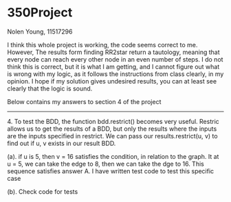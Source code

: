 # 350Project
Nolen Young, 11517296

I think this whole project is working, the code seems correct to me.
However, The results form finding RR2star return a tautology, meaning
that every node can reach every other node in an even number of steps.
I do not think this is correct, but it is what I am getting, and I
cannot figure out what is wrong with my logic, as it follows the instructions
from class clearly, in my opinion. I hope if my solution gives undesired results,
you can at least see clearly that the logic is sound.

Below contains my answers to section 4 of the project

-----------------------------------------------------------------------------------

4\. To test the BDD, the function bdd.restrict() becomes very useful. Restric allows
us to get the results of a BDD, but only the results where the inputs are the
inputs specified in restrict. We can pass our results.restrict(u, v) to find out
if u, v exists in our result BDD.
 
(a). if u is 5, then v = 16 satisfies the condition, in relation to the graph.
It at u = 5, we can take the edge to 8, then we can take the dge to 16. This sequence
satisfies answer A.
I have written test code to test this specific case

(b). Check code for tests


